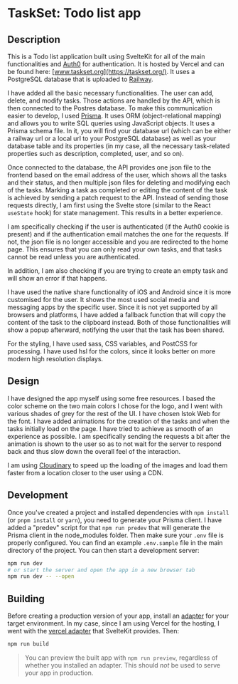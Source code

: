 # TaskSet: Todo list app

## Description

This is a Todo list application built using SvelteKit for all of the main functionalities and [Auth0](https://auth0.com/) for authentication. It is hosted by Vercel and can be found here: [www.taskset.org](https://taskset.org/). It uses a PostgreSQL database that is uploaded to [Railway](https://railway.app).

I have added all the basic necessary functionalities. The user can add, delete, and modify tasks. Those actions are handled by the API, which is then connected to the Postres database. To make this communication easier to develop, I used [Prisma](https://www.prisma.io/). It uses ORM (object-relational mapping) and allows you to write SQL queries using JavaScript objects. It uses a Prisma schema file. In it, you will find your database url (which can be either a railway url or a local url to your PostgreSQL database) as well as your database table and its properties (in my case, all the necessary task-related properties such as description, completed, user, and so on).

Once connected to the database, the API provides one json file to the frontend based on the email address of the user, which shows all the tasks and their status, and then multiple json files for deleting and modifying each of the tasks. Marking a task as completed or editing the content of the task is achieved by sending a patch request to the API. Instead of sending those requests directly, I am first using the Svelte store (similar to the React `useState` hook) for state management. This results in a better experience.

I am specifically checking if the user is authenticated (if the Auth0 cookie is present) and if the authentication email matches the one for the requests. If not, the json file is no longer accessible and you are redirected to the home page. This ensures that you can only read your own tasks, and that tasks cannot be read unless you are authenticated.

In addition, I am also checking if you are trying to create an empty task and will show an error if that happens.

I have used the native share functionality of iOS and Android since it is more customised for the user. It shows the most used social media and messaging apps by the specific user. Since it is not yet supported by all browsers and platforms, I have added a fallback function that will copy the content of the task to the clipboard instead. Both of those functionalities will show a popup afterward, notifying the user that the task has been shared.

For the styling, I have used sass, CSS variables, and PostCSS for processing. I have used hsl for the colors, since it looks better on more modern high resolution displays.

## Design

I have designed the app myself using some free resources. I based the color scheme on the two main colors I chose for the logo, and I went with various shades of grey for the rest of the UI. I have chosen Istok Web for the font. I have added animations for the creation of the tasks and when the tasks initially load on the page. I have tried to achieve as smooth of an experience as possible. I am specifically sending the requests a bit after the animation is shown to the user so as to not wait for the server to respond back and thus slow down the overall feel of the interaction.

I am using [Cloudinary](https://cloudinary.com/) to speed up the loading of the images and load them faster from a location closer to the user using a CDN.

## Development

Once you've created a project and installed dependencies with `npm install` (or `pnpm install` or `yarn`), you need to generate your Prisma client. I have added a "predev" script for that `npm run predev` that will generate the Prisma client in the node_modules folder. Then make sure your `.env` file is properly configured. You can find an example `.env.sample` file in the main directory of the project. 
You can then start a development server:
```bash
npm run dev
# or start the server and open the app in a new browser tab
npm run dev -- --open
```

## Building

Before creating a production version of your app, install an [adapter](https://kit.svelte.dev/docs#adapters) for your target environment. In my case, since I am using Vercel for the hosting, I went with the [vercel adapter](https://github.com/sveltejs/kit/tree/master/packages/adapter-vercel) that SvelteKit provides. Then:

```bash
npm run build
```

> You can preview the built app with `npm run preview`, regardless of whether you installed an adapter. This should _not_ be used to serve your app in production.

